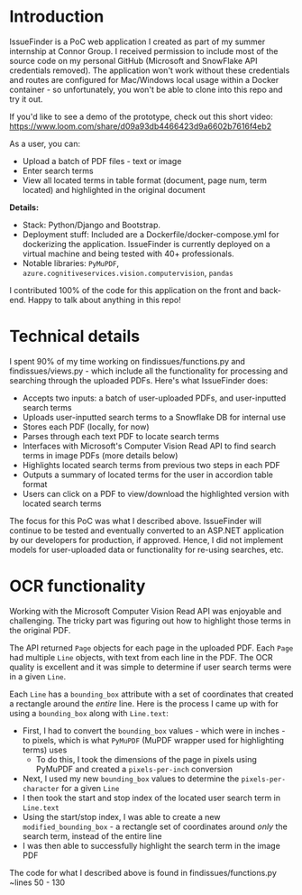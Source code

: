 # Introduction

IssueFinder is a PoC web application I created as part of my summer internship at Connor Group. I received permission to include most of the source code on my personal GitHub (Microsoft and SnowFlake API credentials removed). The application won't work without these credentials and routes are configured for Mac/Windows local usage within a Docker container - so unfortunately, you won't be able to clone into this repo and try it out. 

If you'd like to see a demo of the prototype, check out this short video: https://www.loom.com/share/d09a93db4466423d9a6602b7616f4eb2

As a user, you can:

* Upload a batch of PDF files - text or image
* Enter search terms 
* View all located terms in table format (document, page num, term located) and highlighted in the original document

**Details:**

* Stack: Python/Django and Bootstrap. 
* Deployment stuff: Included are a Dockerfile/docker-compose.yml for dockerizing the application. IssueFinder is currently deployed on a virtual machine and being tested with 40+ professionals.
* Notable libraries: `PyMuPDF`, `azure.cognitiveservices.vision.computervision`, `pandas`

I contributed 100% of the code for this application on the front and back-end. Happy to talk about anything in this repo! 

# Technical details

I spent 90% of my time working on findissues/functions.py and findissues/views.py - which include all the functionality for processing and searching through the uploaded PDFs. Here's what IssueFinder does:

* Accepts two inputs: a batch of user-uploaded PDFs, and user-inputted search terms
* Uploads user-inputted search terms to a Snowflake DB for internal use
* Stores each PDF (locally, for now)
* Parses through each text PDF to locate search terms
* Interfaces with Microsoft's Computer Vision Read API to find search terms in image PDFs (more details below)
* Highlights located search terms from previous two steps in each PDF
* Outputs a summary of located terms for the user in accordion table format
* Users can click on a PDF to view/download the highlighted version with located search terms

The focus for this PoC was what I described above. IssueFinder will continue to be tested and eventually converted to an ASP.NET application by our developers for production, if approved. Hence, I did not implement models for user-uploaded data or functionality for re-using searches, etc. 

# OCR functionality

Working with the Microsoft Computer Vision Read API was enjoyable and challenging. The tricky part was figuring out how to highlight those terms in the original PDF. 

The API returned `Page` objects for each page in the uploaded PDF. Each `Page` had multiple `Line` objects, with text from each line in the PDF. The OCR quality is excellent and it was simple to determine if user search terms were in a given `Line`. 

Each `Line` has a `bounding_box` attribute with a set of coordinates that created a rectangle around the *entire* line. Here is the process I came up with for using a `bounding_box` along with `Line.text`:

* First, I had to convert the `bounding_box` values - which were in inches - to pixels, which is what `PyMuPDF` (MuPDF wrapper used for highlighting terms) uses
  * To do this, I took the dimensions of the page in pixels using PyMuPDF and created a `pixels-per-inch` conversion
* Next, I used my new `bounding_box` values to determine the `pixels-per-character` for a given `Line`
* I then took the start and stop index of the located user search term in `Line.text` 
* Using the start/stop index, I was able to create a new `modified_bounding_box` - a rectangle set of coordinates around *only* the search term, instead of the entire line
* I was then able to successfully highlight the search term in the image PDF 

The code for what I described above is found in findissues/functions.py ~lines 50 - 130

